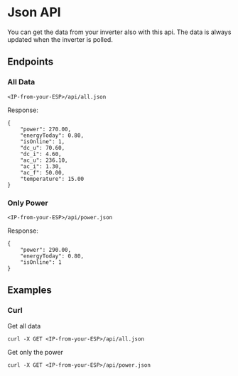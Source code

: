 # Json API
You can get the data from your inverter also with this api.
The data is always updated when the inverter is polled.

## Endpoints

### All Data
```
<IP-from-your-ESP>/api/all.json
```
Response:
```
{
	"power": 270.00,
	"energyToday": 0.80,
	"isOnline": 1,
	"dc_u": 70.60,
	"dc_i": 4.60,
	"ac_u": 236.10,
	"ac_i": 1.30,
	"ac_f": 50.00,
	"temperature": 15.00
}
```
### Only Power
```
<IP-from-your-ESP>/api/power.json
```
Response:
```
{
	"power": 290.00,
	"energyToday": 0.80,
	"isOnline": 1
}
```

## Examples
### Curl
Get all data
```
curl -X GET <IP-from-your-ESP>/api/all.json
```

Get only the power
```
curl -X GET <IP-from-your-ESP>/api/power.json
```
